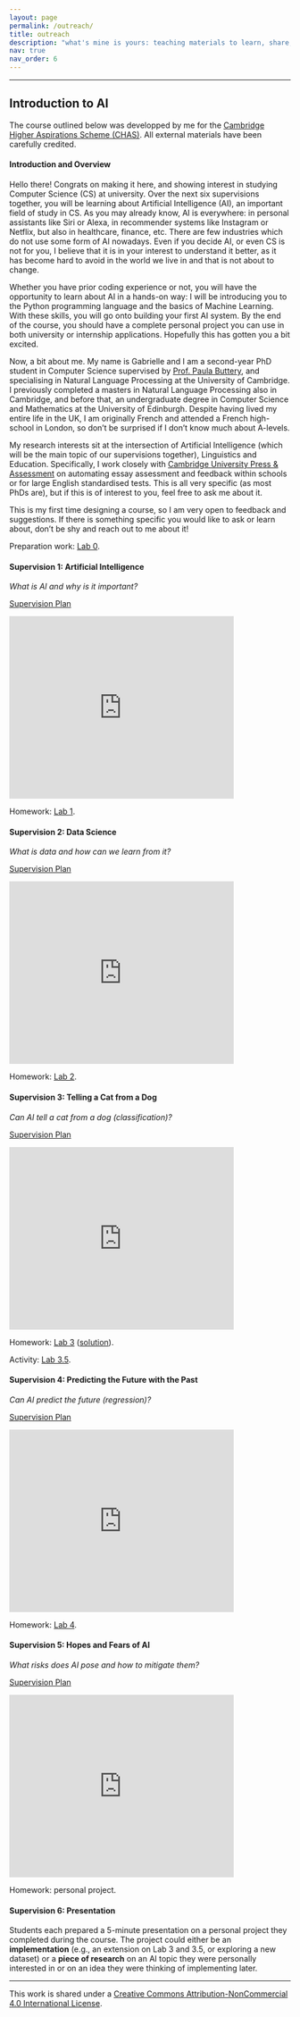```yaml
---
layout: page
permalink: /outreach/
title: outreach
description: "what's mine is yours: teaching materials to learn, share, and inspire"
nav: true
nav_order: 6
---
```


---
## Introduction to AI

<p><emph>The course outlined below was developped by me for the <a href="https://www.cai.cam.ac.uk/access-outreach/schemes-and-events/cambridge-higher-aspirations-scheme">Cambridge Higher Aspirations Scheme (CHAS)</a>. All external materials have been carefully credited.

<h4>Introduction and Overview</h4>

<p>Hello there! Congrats on making it here, and showing interest in studying Computer Science (CS) at university.
Over the next six supervisions together, you will be learning about Artificial Intelligence (AI), an important field of study in CS. As you may already know, AI is everywhere: in personal assistants like Siri or Alexa, in recommender systems like Instagram or Netflix, but also in healthcare, finance, etc. There are few industries which do not use some form of AI nowadays. Even if you decide AI, or even CS is not for you, I believe that it is in your interest to understand it better, as it has become hard to avoid in the world we live in and that is not about to change.</p>

<p>Whether you have prior coding experience or not, you will have the opportunity to learn about AI in a hands-on way: I will be introducing you to the Python programming language and the basics of Machine Learning. With these skills, you will go onto building your first AI system. By the end of the course, you should have a complete personal project you can use in both university or internship applications.
Hopefully this has gotten you a bit excited.</p>

<p>Now, a bit about me. My name is Gabrielle and I am a second-year PhD student in Computer Science supervised by <a href="https://www.cl.cam.ac.uk/~pjb48/">Prof. Paula Buttery</a>, and specialising in Natural Language Processing at the University of Cambridge. I previously completed a masters in Natural Language Processing also in Cambridge, and before that, an undergraduate degree in Computer Science and Mathematics at the University of Edinburgh. Despite having lived my entire life in the UK, I am originally French and attended a French high-school in London, so don’t be surprised if I don’t know much about A-levels.</p>

<p>My research interests sit at the intersection of Artificial Intelligence (which will be the main topic of our supervisions together), Linguistics and Education. Specifically, I work closely with <a href="https://www.cambridge.org/">Cambridge University Press & Assessment</a> on automating essay assessment and feedback within schools or for large English standardised tests. This is all very specific (as most PhDs are), but if this is of interest to you, feel free to ask me about it.</p>

<p>This is my first time designing a course, so I am very open to feedback and suggestions. If there is something specific you would like to ask or learn about, don’t be shy and reach out to me about it!<p>

<p>Preparation work: <a href="/assets/pdf/CHAS/Lab 0 (original).pdf">Lab 0</a>.</p>

<h4>Supervision 1: Artificial Intelligence</h4>

<p><em>What is AI and why is it important?</em></p>

<p><a href="/assets/pdf/CHAS/Supervision 1_ Plan (original).pdf">Supervision Plan</a></p>

<p><iframe src="https://1drv.ms/p/c/d0db6fdae47a2912/IQRSeWvHL6oxSrGmGV0fZCQUAYiMgcBwODzjIppS5uoL4AU" width="402" height="327" frameborder="0" scrolling="no"></iframe></p>

<p>Homework: <a href="https://drive.google.com/file/d/1S--mHNV8zxtCGLqHdES6XdNlGX0Hsv_w/view?usp=share_link">Lab 1</a>.</p>

<h4>Supervision 2: Data Science</h4>

<p><em>What is data and how can we learn from it?</em></p>

<p><a href="/assets/pdf/CHAS/Supervision 2_ Plan (original).pdf">Supervision Plan</a></p>

<p><iframe src="https://1drv.ms/p/c/d0db6fdae47a2912/IQRrLCv6qmZeSapu2vUu085LATdgQS53SLQEzc60JqdU7Ug" width="402" height="327" frameborder="0" scrolling="no"></iframe></p>

<p>Homework: <a href="https://colab.research.google.com/drive/1GsTZk7sLvNydW39-kEhNWDgQXQ7523rW?usp=share_link">Lab 2</a>.</p>

<h4>Supervision 3: Telling a Cat from a Dog</h4>

<p><em>Can AI tell a cat from a dog (classification)?</em></p>

<p><a href="/assets/pdf/CHAS/Supervision 3_ Plan (original).pdf">Supervision Plan</a></p>

<p><iframe src="https://1drv.ms/p/c/d0db6fdae47a2912/IQS-QsEFozC-SKTaxyh9qKO9Aa705I4oOzz_Nnx-LWnTyvY" width="402" height="327" frameborder="0" scrolling="no"></iframe></p>

<p>Homework: <a href="https://colab.research.google.com/drive/1bKpiHvl_HVZc_oXbzcewkNT_J-J2UvhU?usp=share_link">Lab 3</a> (<a href="https://colab.research.google.com/drive/15iPOqRAkwrQsN7s0cGxjNEJpvL-lkagT?usp=share_link">solution</a>).</p>

<p>Activity: <a href="https://colab.research.google.com/drive/1Ds7yba_yNkkJgtVHp0Y2ZIKgzNgcCVIf?usp=share_link">Lab 3.5</a>.</p>

<h4>Supervision 4: Predicting the Future with the Past</h4>

<p><em>Can AI predict the future (regression)?</em></p>

<p><a href="/assets/pdf/CHAS/Supervision 4_ Plan (original).pdf">Supervision Plan</a></p>

<p><iframe src="https://1drv.ms/p/c/d0db6fdae47a2912/IQTSEXkhAXDOT7tyFCGBbcwdAT2BGheiBOZIVyRyxeJxAlI" width="402" height="327" frameborder="0" scrolling="no"></iframe></p>

<p>Homework: <a href="/assets/pdf/CHAS/Lab 4 (original).pdf">Lab 4</a>.</p>

<h4>Supervision 5: Hopes and Fears of AI</h4>

<p><em>What risks does AI pose and how to mitigate them?</em></p>

<p><a href="/assets/pdf/CHAS/Supervision 5_ Plan (original).pdf">Supervision Plan</a></p>

<p><iframe src="https://1drv.ms/p/c/d0db6fdae47a2912/IQRwE9JQ0n76QZG2-e_ArUpqAQvsVn3DZoaNfcclKgwBPYM" width="402" height="327" frameborder="0" scrolling="no"></iframe></p>

<p>Homework: personal project.</p>

<h4>Supervision 6: Presentation</h4>

<p>Students each prepared a 5-minute presentation on a personal project they completed during the course. The project could either be an <b>implementation</b> (e.g., an extension on Lab 3 and 3.5, or exploring a new dataset) or a <b>piece of research</b> on an AI topic they were personally interested in or on an idea they were thinking of implementing later.</p>

<hr>

<p>This work is shared under a <a href="https://creativecommons.org/licenses/by-nc/4.0/deed.en">Creative Commons Attribution-NonCommercial 4.0 International License</a>.</p>

